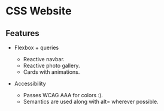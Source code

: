 # CSS Website

## Features

* Flexbox + queries
  * Reactive navbar.
  * Reactive photo gallery. 
  * Cards with animations. 
 
* Accessibility
  * Passes WCAG AAA for colors :).
  * Semantics are used along with alt= wherever possible.
  
 

